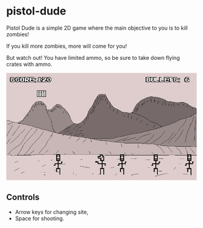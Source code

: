 # pistol-dude

Pistol Dude is a simple 2D game where the main objective to you is to kill zombies!

If you kill more zombies, more will come for you!

But watch out! You have limited ammo, so be sure to take down flying crates with ammo.

![pistol-dude_screen](https://github.com/Buovsky/pistol-dude/blob/master/screenshot.png?raw=true)

## Controls
* Arrow keys for changing site,
* Space for shooting.

